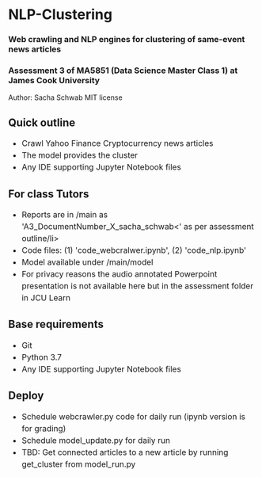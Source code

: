 # NLP-Clustering
### Web crawling and NLP engines for clustering of same-event news articles

### Assessment 3 of MA5851 (Data Science Master Class 1) at James Cook University

Author: Sacha Schwab
MIT license

## Quick outline
<ul style="line-height: 1.5; font-size:12pt">
  <li>Crawl Yahoo Finance Cryptocurrency news articles</li>
  <li>The model provides the cluster </li>
  <li>Any IDE supporting Jupyter Notebook files</li>
</ul>

## For class Tutors
<ul style="line-height: 1.5; font-size:12pt">
  <li>Reports are in /main as 'A3_DocumentNumber_X_sacha_schwab<' as per assessment outline/li>
  <li>Code files: (1) 'code_webcralwer.ipynb', (2) 'code_nlp.ipynb'</li>
  <li>Model available under /main/model</li>
   <li>For privacy reasons the audio annotated Powerpoint presentation is not available here but in the assessment folder in JCU Learn</li>
</ul>

## Base requirements
<ul style="line-height: 1.5; font-size:12pt">
  <li>Git</li>
  <li>Python 3.7</li>
  <li>Any IDE supporting Jupyter Notebook files</li>
</ul>

## Deploy
<ul style="line-height: 1.5; font-size:12pt">
  <li>Schedule webcrawler.py code for daily run (ipynb version is for grading)</li>
  <li>Schedule model_update.py for daily run</li>
  <li>TBD: Get connected articles to a new article by running get_cluster from model_run.py</li>
</ul>
